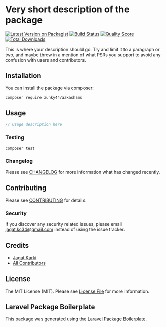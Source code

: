 # Very short description of the package

[![Latest Version on Packagist](https://img.shields.io/packagist/v/zunky44/aakashsms.svg?style=flat-square)](https://packagist.org/packages/zunky44/aakashsms)
[![Build Status](https://img.shields.io/travis/zunky44/aakashsms/master.svg?style=flat-square)](https://travis-ci.org/zunky44/aakashsms)
[![Quality Score](https://img.shields.io/scrutinizer/g/zunky44/aakashsms.svg?style=flat-square)](https://scrutinizer-ci.com/g/zunky44/aakashsms)
[![Total Downloads](https://img.shields.io/packagist/dt/zunky44/aakashsms.svg?style=flat-square)](https://packagist.org/packages/zunky44/aakashsms)

This is where your description should go. Try and limit it to a paragraph or two, and maybe throw in a mention of what PSRs you support to avoid any confusion with users and contributors.

## Installation

You can install the package via composer:

```bash
composer require zunky44/aakashsms
```

## Usage

``` php
// Usage description here
```

### Testing

``` bash
composer test
```

### Changelog

Please see [CHANGELOG](CHANGELOG.md) for more information what has changed recently.

## Contributing

Please see [CONTRIBUTING](CONTRIBUTING.md) for details.

### Security

If you discover any security related issues, please email jagat.kc34@gmail.com instead of using the issue tracker.

## Credits

- [Jagat Karki](https://github.com/zunky44)
- [All Contributors](../../contributors)

## License

The MIT License (MIT). Please see [License File](LICENSE.md) for more information.

## Laravel Package Boilerplate

This package was generated using the [Laravel Package Boilerplate](https://laravelpackageboilerplate.com).